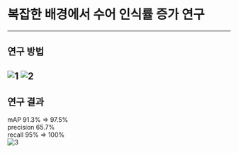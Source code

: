 # 복잡한 배경에서 수어 인식률 증가 연구
---------------------------------------------
## 연구 방법
![1](https://github.com/dhdr0825/Sign_Language_Project/assets/65939582/20d3be2c-b344-4ebd-a358-b37d81f410e1)
![2](https://github.com/dhdr0825/Sign_Language_Project/assets/65939582/fbf36bf0-c52c-45f5-bf1d-c3af6bdd8d53)
---------------------------------------------
## 연구 결과
mAP 91.3% => 97.5%<br/>
precision 65.7%<br/>
recall 95% => 100%<br/>
![3](https://github.com/dhdr0825/Sign_Language_Project/assets/65939582/4ee5861a-306a-4178-b22c-1f7b12a7bd14)
